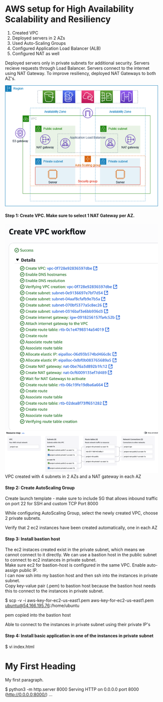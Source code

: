 # AWS setup for High Availability Scalability and Resiliency

1. Created VPC
2. Deployed servers in 2 AZs
3. Used Auto-Scaling Groups
4. Configured Application Load Balancer (ALB)
5. Configured NAT as well

Deployed servers only in private subnets for additional security. Servers recieve requests through Load Balancer. Servers connect to the internet using NAT Gateway. To improve resiliency, deployed NAT Gateways to both AZ's.

![public-private-subnet-architecture](public-private-subnet-architecture.png)

#### Step 1: Create VPC. Make sure to select 1 NAT Gateway per AZ. 
![vpc](VPC-resources.png)
![vpc2](VPC.png)
VPC created with 4 subnets in 2 AZs and a NAT gateway in each AZ

#### Step 2: Create AutoScaling Group <br>
Create launch template - make sure to include SG that allows inbound traffic on port 22 for SSH and custom TCP Port 8000

While configuring AutoScaling Group, select the newly created VPC, choose 2 private subnets. 

Verify that 2 ec2 instances have been created automatically, one in each AZ

#### Step 3: Install bastion host
The ec2 instaces created exist in the private subnet, which means we cannot connect to it directly. We can use a bastion host in the public subnet to connect to ec2 instances in private subnet.<br>
Make sure ec2 for bastion-host is configured in the same VPC. Enable auto-assign public IP.<br>
I can now ssh into my bastion host and then ssh into the instances in private subnet. <br>
Copy key-value pair (.pem) to bastion host because the bastion host needs this to connect to the instances in private subnet.<br>

$ scp -v -i aws-key-for-ec2-us-east1.pem aws-key-for-ec2-us-east1.pem ubuntu@54.166.195.76:/home/ubuntu

pem copied into the bastion host

Able to connect to the instances in private subnet using their private IP's

#### Step 4: Install basic application in one of the instances in private subnet 

$ vi index.html
<!DOCTYPE html>
<html>
<body>

<h1>My First Heading</h1>
<p>My first paragraph.</p>

</body>
</html>

$ python3 -m http.server 8000
Serving HTTP on 0.0.0.0 port 8000 (http://0.0.0.0:8000/) ...


